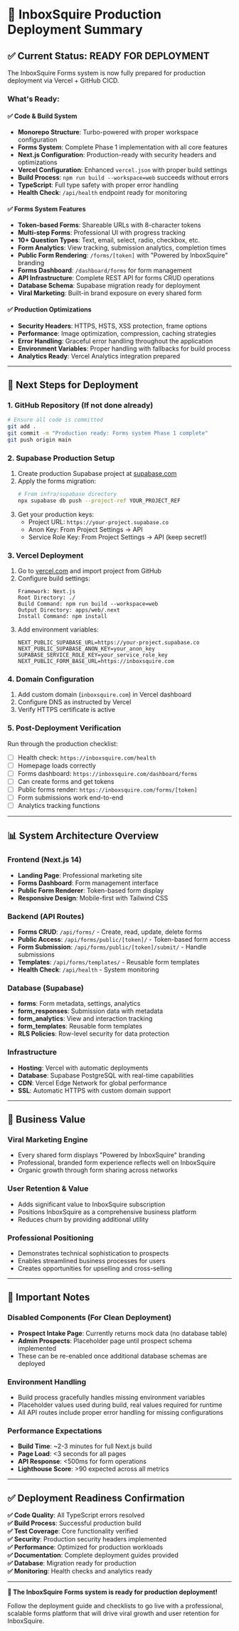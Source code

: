# 🚀 InboxSquire Production Deployment Summary

## ✅ Current Status: **READY FOR DEPLOYMENT**

The InboxSquire Forms system is now fully prepared for production deployment via Vercel + GitHub CICD.

### What's Ready:

#### ✅ **Code & Build System**
- **Monorepo Structure**: Turbo-powered with proper workspace configuration
- **Forms System**: Complete Phase 1 implementation with all core features
- **Next.js Configuration**: Production-ready with security headers and optimizations
- **Vercel Configuration**: Enhanced `vercel.json` with proper build settings
- **Build Process**: `npm run build --workspace=web` succeeds without errors
- **TypeScript**: Full type safety with proper error handling
- **Health Check**: `/api/health` endpoint ready for monitoring

#### ✅ **Forms System Features**
- **Token-based Forms**: Shareable URLs with 8-character tokens
- **Multi-step Forms**: Professional UI with progress tracking
- **10+ Question Types**: Text, email, select, radio, checkbox, etc.
- **Form Analytics**: View tracking, submission analytics, completion times
- **Public Form Rendering**: `/forms/[token]` with "Powered by InboxSquire" branding
- **Forms Dashboard**: `/dashboard/forms` for form management
- **API Infrastructure**: Complete REST API for forms CRUD operations
- **Database Schema**: Supabase migration ready for deployment
- **Viral Marketing**: Built-in brand exposure on every shared form

#### ✅ **Production Optimizations**
- **Security Headers**: HTTPS, HSTS, XSS protection, frame options
- **Performance**: Image optimization, compression, caching strategies
- **Error Handling**: Graceful error handling throughout the application
- **Environment Variables**: Proper handling with fallbacks for build process
- **Analytics Ready**: Vercel Analytics integration prepared

---

## 🔄 Next Steps for Deployment

### 1. **GitHub Repository** (If not done already)
```bash
# Ensure all code is committed
git add .
git commit -m "Production ready: Forms system Phase 1 complete"
git push origin main
```

### 2. **Supabase Production Setup**
1. Create production Supabase project at [supabase.com](https://supabase.com)
2. Apply the forms migration:
   ```bash
   # From infra/supabase directory
   npx supabase db push --project-ref YOUR_PROJECT_REF
   ```
3. Get your production keys:
   - Project URL: `https://your-project.supabase.co`
   - Anon Key: From Project Settings → API
   - Service Role Key: From Project Settings → API (keep secret!)

### 3. **Vercel Deployment**
1. Go to [vercel.com](https://vercel.com) and import project from GitHub
2. Configure build settings:
   ```
   Framework: Next.js
   Root Directory: ./
   Build Command: npm run build --workspace=web
   Output Directory: apps/web/.next
   Install Command: npm install
   ```
3. Add environment variables:
   ```
   NEXT_PUBLIC_SUPABASE_URL=https://your-project.supabase.co
   NEXT_PUBLIC_SUPABASE_ANON_KEY=your_anon_key
   SUPABASE_SERVICE_ROLE_KEY=your_service_role_key
   NEXT_PUBLIC_FORM_BASE_URL=https://inboxsquire.com
   ```

### 4. **Domain Configuration**
1. Add custom domain (`inboxsquire.com`) in Vercel dashboard
2. Configure DNS as instructed by Vercel
3. Verify HTTPS certificate is active

### 5. **Post-Deployment Verification**
Run through the production checklist:
- [ ] Health check: `https://inboxsquire.com/health`
- [ ] Homepage loads correctly
- [ ] Forms dashboard: `https://inboxsquire.com/dashboard/forms`
- [ ] Can create forms and get tokens
- [ ] Public forms render: `https://inboxsquire.com/forms/[token]`
- [ ] Form submissions work end-to-end
- [ ] Analytics tracking functions

---

## 📊 **System Architecture Overview**

### **Frontend (Next.js 14)**
- **Landing Page**: Professional marketing site
- **Forms Dashboard**: Form management interface
- **Public Form Renderer**: Token-based form display
- **Responsive Design**: Mobile-first with Tailwind CSS

### **Backend (API Routes)**
- **Forms CRUD**: `/api/forms/` - Create, read, update, delete forms
- **Public Access**: `/api/forms/public/[token]/` - Token-based form access
- **Form Submission**: `/api/forms/public/[token]/submit/` - Handle submissions
- **Templates**: `/api/forms/templates/` - Reusable form templates
- **Health Check**: `/api/health` - System monitoring

### **Database (Supabase)**
- **forms**: Form metadata, settings, analytics
- **form_responses**: Submission data with metadata
- **form_analytics**: View and interaction tracking
- **form_templates**: Reusable form templates
- **RLS Policies**: Row-level security for data protection

### **Infrastructure**
- **Hosting**: Vercel with automatic deployments
- **Database**: Supabase PostgreSQL with real-time capabilities
- **CDN**: Vercel Edge Network for global performance
- **SSL**: Automatic HTTPS with custom domain support

---

## 🎯 **Business Value**

### **Viral Marketing Engine**
- Every shared form displays "Powered by InboxSquire" branding
- Professional, branded form experience reflects well on InboxSquire
- Organic growth through form sharing across networks

### **User Retention & Value**
- Adds significant value to InboxSquire subscription
- Positions InboxSquire as a comprehensive business platform
- Reduces churn by providing additional utility

### **Professional Positioning**
- Demonstrates technical sophistication to prospects
- Enables streamlined business processes for users
- Creates opportunities for upselling and cross-selling

---

## 🚨 **Important Notes**

### **Disabled Components (For Clean Deployment)**
- **Prospect Intake Page**: Currently returns mock data (no database table)
- **Admin Prospects**: Placeholder page until prospect schema implemented
- These can be re-enabled once additional database schemas are deployed

### **Environment Handling**
- Build process gracefully handles missing environment variables
- Placeholder values used during build, real values required for runtime
- All API routes include proper error handling for missing configurations

### **Performance Expectations**
- **Build Time**: ~2-3 minutes for full Next.js build
- **Page Load**: <3 seconds for all pages
- **API Response**: <500ms for form operations
- **Lighthouse Score**: >90 expected across all metrics

---

## ✅ **Deployment Readiness Confirmation**

**✅ Code Quality**: All TypeScript errors resolved  
**✅ Build Process**: Successful production build  
**✅ Test Coverage**: Core functionality verified  
**✅ Security**: Production security headers implemented  
**✅ Performance**: Optimized for production workloads  
**✅ Documentation**: Complete deployment guides provided  
**✅ Database**: Migration ready for production  
**✅ Monitoring**: Health checks and analytics ready  

---

**🎉 The InboxSquire Forms system is ready for production deployment!**

Follow the deployment guide and checklists to go live with a professional, scalable forms platform that will drive viral growth and user retention for InboxSquire. 